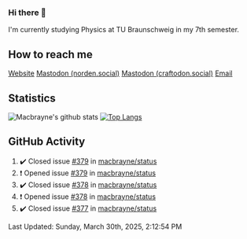 ### Hi there 👋
I'm currently studying Physics at TU Braunschweig in my 7th semester.

## How to reach me
[Website](https://florentin-schleuss.de)
<a rel="me" href="https://norden.social/@florentin">Mastodon (norden.social)</a>
<a rel="me" href="https://craftodon.social/@frodolon">Mastodon (craftodon.social)</a>
[Email](mailto:hello@macbrayne.de)

## Statistics
![Macbrayne's github stats](https://github-readme-stats.vercel.app/api?username=macbrayne&count_private=true&show_icons=true&hide_rank=true&custom_title=macbrayne's%20GitHub%20Stats)
[![Top Langs](https://github-readme-stats.vercel.app/api/top-langs/?username=macbrayne&exclude_repo=liftron&layout=compact)](https://github.com/anuraghazra/github-readme-stats)
## GitHub Activity

<!--RECENT_ACTIVITY:start-->
1. ✔️ Closed issue [#379](https://github.com/macbrayne/status/issues/379) in [macbrayne/status](https://github.com/macbrayne/status)
2. ❗️ Opened issue [#379](https://github.com/macbrayne/status/issues/379) in [macbrayne/status](https://github.com/macbrayne/status)
3. ✔️ Closed issue [#378](https://github.com/macbrayne/status/issues/378) in [macbrayne/status](https://github.com/macbrayne/status)
4. ❗️ Opened issue [#378](https://github.com/macbrayne/status/issues/378) in [macbrayne/status](https://github.com/macbrayne/status)
5. ✔️ Closed issue [#377](https://github.com/macbrayne/status/issues/377) in [macbrayne/status](https://github.com/macbrayne/status)
<!--RECENT_ACTIVITY:end-->

<!--RECENT_ACTIVITY:last_update-->
Last Updated: Sunday, March 30th, 2025, 2:12:54 PM
<!--RECENT_ACTIVITY:last_update_end-->


<!--
**macbrayne/macbrayne** is a ✨ _special_ ✨ repository because its `README.md` (this file) appears on your GitHub profile.

Here are some ideas to get you started:

- 🔭 I’m currently working on ...
- 🌱 I’m currently learning ...
- 👯 I’m looking to collaborate on ...
- 🤔 I’m looking for help with ...
- 💬 Ask me about ...
- 📫 How to reach me: ...
- 😄 Pronouns: ...
- ⚡ Fun fact: ...
-->
